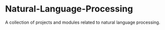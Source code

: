 # Natural-Language-Processing

A collection of projects and modules related to natural language processing.
